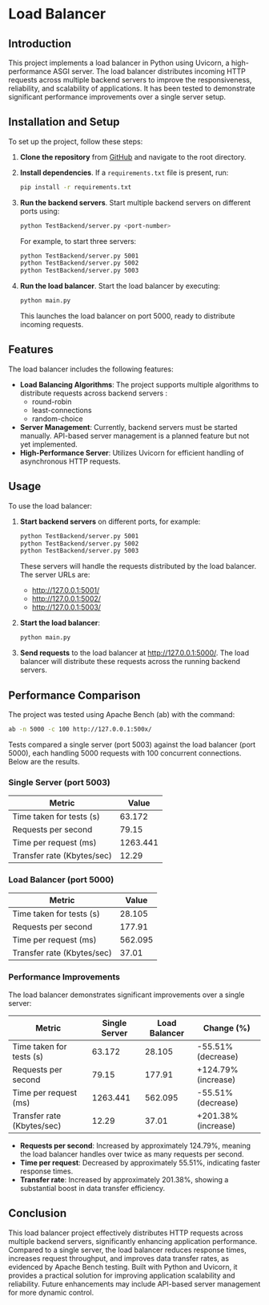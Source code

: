 # Load Balancer
## Introduction

This project implements a load balancer in Python using Uvicorn, a high-performance ASGI server. The load balancer distributes incoming HTTP requests across multiple backend servers to improve the responsiveness, reliability, and scalability of applications. It has been tested to demonstrate significant performance improvements over a single server setup.

## Installation and Setup

To set up the project, follow these steps:

1. **Clone the repository** from [GitHub](https://github.com/MohabASHRAF-byte/load-balancer) and navigate to the root directory.

2. **Install dependencies**. If a `requirements.txt` file is present, run:

   ```bash
   pip install -r requirements.txt
   ```


3. **Run the backend servers**. Start multiple backend servers on different ports using:

   ```bash
   python TestBackend/server.py <port-number>
   ```

   For example, to start three servers:

   ```bash
   python TestBackend/server.py 5001
   python TestBackend/server.py 5002
   python TestBackend/server.py 5003
   ```

4. **Run the load balancer**. Start the load balancer by executing:

   ```bash
   python main.py
   ```

   This launches the load balancer on port 5000, ready to distribute incoming requests.

## Features

The load balancer includes the following features:

- **Load Balancing Algorithms**: The project supports multiple algorithms to distribute requests across backend servers :
  - round-robin
  - least-connections
  - random-choice
- **Server Management**: Currently, backend servers must be started manually. API-based server management is a planned feature but not yet implemented.
- **High-Performance Server**: Utilizes Uvicorn for efficient handling of asynchronous HTTP requests.

## Usage

To use the load balancer:

1. **Start backend servers** on different ports, for example:

   ```bash
   python TestBackend/server.py 5001
   python TestBackend/server.py 5002
   python TestBackend/server.py 5003
   ```

   These servers will handle the requests distributed by the load balancer. The server URLs are:
   - http://127.0.0.1:5001/
   - http://127.0.0.1:5002/
   - http://127.0.0.1:5003/

2. **Start the load balancer**:

   ```bash
   python main.py
   ```

3. **Send requests** to the load balancer at http://127.0.0.1:5000/. The load balancer will distribute these requests across the running backend servers.

## Performance Comparison

The project was tested using Apache Bench (ab) with the command:

```bash
ab -n 5000 -c 100 http://127.0.0.1:500x/
```

Tests compared a single server (port 5003) against the load balancer (port 5000), each handling 5000 requests with 100 concurrent connections. Below are the results.

### Single Server (port 5003)

| Metric                     | Value          |
|----------------------------|----------------|
| Time taken for tests (s)   | 63.172         |
| Requests per second        | 79.15          |
| Time per request (ms)      | 1263.441       |
| Transfer rate (Kbytes/sec) | 12.29          |

### Load Balancer (port 5000)

| Metric                     | Value          |
|----------------------------|----------------|
| Time taken for tests (s)   | 28.105         |
| Requests per second        | 177.91         |
| Time per request (ms)      | 562.095        |
| Transfer rate (Kbytes/sec) | 37.01          |

### Performance Improvements

The load balancer demonstrates significant improvements over a single server:

| Metric                     | Single Server | Load Balancer | Change (%)            |
|----------------------------|---------------|---------------|-----------------------|
| Time taken for tests (s)   | 63.172        | 28.105        | -55.51% (decrease)    |
| Requests per second        | 79.15         | 177.91        | +124.79% (increase)   |
| Time per request (ms)      | 1263.441      | 562.095       | -55.51% (decrease)    |
| Transfer rate (Kbytes/sec) | 12.29         | 37.01         | +201.38% (increase)   |

- **Requests per second**: Increased by approximately 124.79%, meaning the load balancer handles over twice as many requests per second.
- **Time per request**: Decreased by approximately 55.51%, indicating faster response times.
- **Transfer rate**: Increased by approximately 201.38%, showing a substantial boost in data transfer efficiency.

## Conclusion

This load balancer project effectively distributes HTTP requests across multiple backend servers, significantly enhancing application performance. Compared to a single server, the load balancer reduces response times, increases request throughput, and improves data transfer rates, as evidenced by Apache Bench testing. Built with Python and Uvicorn, it provides a practical solution for improving application scalability and reliability. Future enhancements may include API-based server management for more dynamic control.
